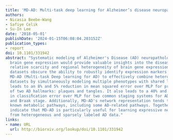 ```yaml
---
title: 'MD-AD: Multi-task deep learning for Alzheimer’s disease neuropathology'
authors:
- Nicasia Beebe-Wang
- Safiye Celik
- Su-In Lee
date: '2018-05-01'
publishDate: '2024-01-15T06:08:04.203152Z'
publication_types:
- report
doi: 10.1101/331942
abstract: "Systematic modeling of Alzheimer's Disease (AD) neuropathology based on
  brain gene expression would provide valuable insights into the disease. However,
  relative scarcity and regional heterogeneity of brain gene expression and neuropathology
  datasets obscure the ability to robustly identify expression markers. We propose
  MD-AD (Multi-task Deep learning for AD) to effectively combine heterogeneous AD
  datasets by simultaneously modeling multiple phenotypes with shared layers. MD-AD
  leads to an 8% and 5% reduction in mean squared error over MLP for predicting counts
  of two AD hallmarks: plaques and tangles. It also leads to a 40% and 30% reduction
  in classiﬁcation error over MLP for two common staging systems for AD: CERAD score
  and Braak stage. Additionally, MD-AD's network representation tends to better capture
  known metabolic pathways, including some AD-related pathways. Together, these results
  indicate that MD-AD is particularly useful for learning expressive network representations
  from heterogeneous and sparsely labeled AD data."
links:
- name: URL
  url: http://biorxiv.org/lookup/doi/10.1101/331942
---
```

